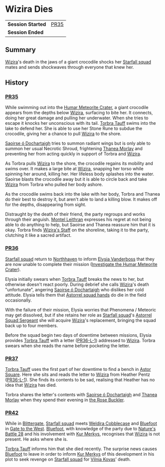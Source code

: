 # Wizira Dies

|||
| --- | --- |
| **Session Started** | [PR35](../sessions/PR35.md) | storyline.2
| **Session Ended** | |

## Summary

[Wizira](../characters/wizira.md)'s death in the jaws of a giant crocodile shocks her [Starfall squad](../organisations/astorrel/squads/starfall-squad.md) mates and sends shockwaves through everyone that knew her.

## History

### [PR35](../sessions/PR35.md)

While swimming out into the [Humar Meteorite Crater](../places/rivers-lakes/humar-meteorite-crater.md), a giant crocodile appears from the depths below [Wizira](../characters/wizira.md), surfacing to bite her. It connects, doing her great damage and pulling her underwater. When she tries to escape it knocks her unconscious with its tail. [Torbra Tauff](../characters/torbra-tauff.md) swims into the lake to defend her. She is able to use her Stone Rune to subdue the crocodile, giving her a chance to pull [Wizira](../characters/wizira.md) to the shore.

[Saoirse ó Dochartaigh](../characters/saoirse-o-dochartaigh.md) tries to summon radiant wings but is only able to summon her usual Necrotic Shroud, frightening [Thanea Morlay](../characters/thanea-morlay.md) and preventing her from acting quickly in support of Torbra and [Wizira](../characters/wizira.md).

As Torbra pulls [Wizira](../characters/wizira.md) to the shore, the crocodile regains its mobility and swims over. It makes a large bite at [Wizira](../characters/wizira.md), snapping her torso while spinning her around, killing her. Her lifeless body splashes into the water. Saoirse blasts the crocodile away but it is able to circle back and take [Wizira](../characters/wizira.md) from Torbra who pulled her body ashore.

As the crocodile swims back into the lake with her body, Torbra and Thanea do their best to destroy it, but aren't able to land a killing blow. It makes off for the depths, disappearing from sight.

Distraught by the death of their friend, the party regroups and works through their anguish. [Montel Leithran](../characters/montel-leithran.md) expresses his regret at not being able to do anything to help, but Saoirse and Thanea reassure him that it is okay. Torbra finds [Wizira's Staff](../items/wiziras-staff.md) on the shoreline, taking it to the party, clutching it like a sacred artifact.

### [PR36](../sessions/PR36.md)

[Starfall squad](../organisations/astorrel/squads/starfall-squad.md) return to [Northhaven](../places/cities/northhaven.md) to inform [Elysia Vanderboss](../characters/elysia-vanderboss.md) that they are now unable to complete their mission ([Investigate the Humar Meteorite Crater](ended/investigate-the-humar-meteorite-crater.md)).

Elysia initially swears when [Torbra Tauff](../characters/torbra-tauff.md) breaks the news to her, but otherwise doesn't react poorly. During debrief she calls [Wizira](../characters/wizira.md)'s death "unfortunate", angering [Saoirse ó Dochartaigh](../characters/saoirse-o-dochartaigh.md) who dislikes her cold attitude. Elysia tells them that [Astorrel squad hands](../organisations/astorrel/ranks/astorrel-squad-hand.md) do die in the field occasionally.

With the failure of their mission, Elysia worries that Phenomena / Meteoric may get dissolved, but if she retains her role as [Starfall squad](../organisations/astorrel/squads/starfall-squad.md)'s [Astorrel Squad Sergeant](../organisations/astorrel/ranks/astorrel-squad-sergeant.md) she will acquire [Wizira](../characters/wizira.md)'s replacement, bringing the squad back up to four members.

Before the squad begin two days of downtime between missions, Elysia provides [Torbra Tauff](../characters/torbra-tauff.md) with a letter ([PR36-L-1](../letters/PR36-L-1.md)) addressed to [Wizira](../characters/wizira.md). Torbra swears when she reads the name before pocketing the letter.

### [PR37](../sessions/PR37.md)

[Torbra Tauff](../characters/torbra-tauff.md) uses the first part of her downtime to find a bench in [Astor Square](../places/structures/astor-square.md). Here she sits and reads the letter to [Wizira](../characters/wizira.md) from Heather Pentz ([PR36-L-1](../letters/PR36-L-1.md)). She finds its contents to be sad, realising that Heather has no idea that [Wizira](../characters/wizira.md) has died.

Torbra shares the letter's contents with [Saoirse ó Dochartaigh](../characters/saoirse-o-dochartaigh.md) and [Thanea Morlay](../characters/thanea-morlay.md) when they spend their evening in [the Rose Buckler](../places/buildings/inns-taverns/the-rose-buckler.md).

### [PR42](../sessions/PR42.md)

While in [Blittergate](../places/towns/blittergate.md), [Starfall squad](../organisations/astorrel/squads/starfall-squad.md) meets [Weldira Cobblecase](../characters/weldira-cobblecase.md) and [Bluefoot](../characters/bluefoot.md) in [Gate to the West](../places/buildings/inns-taverns/gate-to-the-west.md). [Bluefoot](../characters/bluefoot.md), with knowledge of the party due to [Nature's Battle 28](ended/natures-battle-28.md) and his involvement with [Kur Merkys](../characters/kur-merkys.md), recognises that [Wizira](../characters/wizira.md) is not present. He asks where she is.

[Torbra Tauff](../characters/torbra-tauff.md) informs him that she died recently. The surprise news causes [Bluefoot](../characters/bluefoot.md) to leave in order to inform [Kur Merkys](../characters/kur-merkys.md) of this development in his plot to seek revenge on [Starfall squad](../organisations/astorrel/squads/starfall-squad.md) for [Vilnia Kovas](../characters/vilnia-kovas.md)' death.
